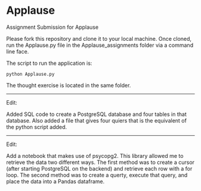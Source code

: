 # Applause
Assignment Submission for Applause

Please fork this repository and clone it to your local machine. Once cloned, run the Applause.py file in the Applause_assignments folder via a command line face. 

The script to run the application is:
    
    python Applause.py

The thought exercise is located in the same folder.

---------------------------------------------------------------------------------------------------------------------------------------------
Edit: 

Added SQL code to create a PostgreSQL database and four tables in that database.
Also added a file that gives four quiers that is the equivalent of the python script added. 

---------------------------------------------------------------------------------------------------------------------------------------------

Edit:

Add a notebook that makes use of psycopg2.
This library allowed me to retrieve the data two different ways.
The first method was to create a cursor (after starting PostgreSQL on the backend) and retrieve each row with a for loop.
The second method was to create a querty, execute that query, and place the data into a Pandas dataframe.